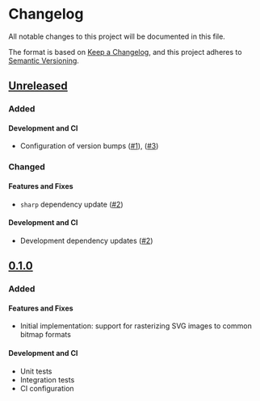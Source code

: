 # Changelog

All notable changes to this project will be documented in this file.

The format is based on [Keep a Changelog](https://keepachangelog.com/en/1.0.0/),
and this project adheres to [Semantic Versioning](https://semver.org/spec/v2.0.0.html).

## [Unreleased]

### Added

#### Development and CI

-   Configuration of version bumps ([#1]), ([#3])

### Changed

#### Features and Fixes

-   `sharp` dependency update ([#2])

#### Development and CI

-   Development dependency updates ([#2])

## [0.1.0]

### Added

#### Features and Fixes

-   Initial implementation: support for rasterizing SVG images to common bitmap formats

#### Development and CI

-   Unit tests
-   Integration tests
-   CI configuration

[#1]: https://github.com/jarrodldavis/rasterize-svg-path-webpack-plugin/pull/1

[#2]: https://github.com/jarrodldavis/rasterize-svg-path-webpack-plugin/pull/2

[#3]: https://github.com/jarrodldavis/rasterize-svg-path-webpack-plugin/pull/3

[Unreleased]: https://github.com/jarrodldavis/rasterize-svg-path-webpack-plugin/compare/v0.1.0...HEAD

[0.1.0]: https://github.com/jarrodldavis/rasterize-svg-path-webpack-plugin/compare/v0.0.1...v0.1.0
